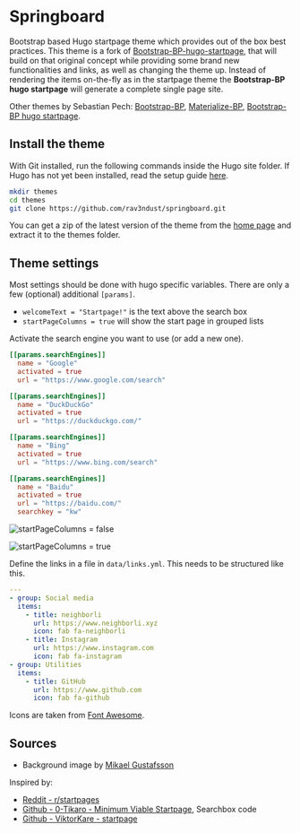 # Springboard

Bootstrap based Hugo startpage theme which provides out of the box best practices.
This theme is a fork of [Bootstrap-BP-hugo-startpage](), that will build on that original concept while providing some brand new functionalities and links, as well as changing the theme up.
Instead of rendering the items on-the-fly as in the startpage theme the **Bootstrap-BP hugo startpage** will generate a complete single page site.

Other themes by Sebastian Pech: [Bootstrap-BP](https://github.com/spech66/bootstrap-bp-hugo-theme), [Materialize-BP](https://github.com/spech66/materialize-bp-hugo-theme),
[Bootstrap-BP hugo startpage](https://github.com/spech66/bootstrap-bp-hugo-startpage).

## Install the theme

With Git installed, run the following commands inside the Hugo site folder. If Hugo has not yet been installed, read the setup guide [here](https://gohugo.io/overview/installing/).

```sh
mkdir themes
cd themes
git clone https://github.com/rav3ndust/springboard.git
```

You can get a zip of the latest version of the theme from the [home page](https://github.com/rav3ndust/springboard) and extract it to the themes folder.

## Theme settings

Most settings should be done with hugo specific variables. There are only a few (optional) additional `[params]`.

* `welcomeText = "Startpage!"` is the text above the search box
* `startPageColumns = true` will show the start page in grouped lists

Activate the search engine you want to use (or add a new one).

```toml
[[params.searchEngines]]
  name = "Google"
  activated = true
  url = "https://www.google.com/search"

[[params.searchEngines]]
  name = "DuckDuckGo"
  activated = true
  url = "https://duckduckgo.com/"

[[params.searchEngines]]
  name = "Bing"
  activated = true
  url = "https://www.bing.com/search"

[[params.searchEngines]]
  name = "Baidu"
  activated = true
  url = "https://baidu.com/"
  searchkey = "kw"
```

![startPageColumns = false](https://raw.githubusercontent.com/rav3ndust/springboard/master/images/screenshot.png)

![startPageColumns = true](https://raw.githubusercontent.com/rav3ndust/springboard/master/images/screenshot2.png)

Define the links in a file in `data/links.yml`. This needs to be structured like this.

```yml
---
- group: Social media
  items:
    - title: neighborli
      url: https://www.neighborli.xyz
      icon: fab fa-neighborli
    - title: Instagram
      url: https://www.instagram.com
      icon: fab fa-instagram
- group: Utilities
  items:
    - title: GitHub
      url: https://www.github.com
      icon: fab fa-github
```

Icons are taken from [Font Awesome](https://fontawesome.com/icons?d=gallery).

## Sources

* Background image by [Mikael Gustafsson](https://www.artstation.com/artwork/Y2Wew)

Inspired by:

* [Reddit - r/startpages](https://www.reddit.com/r/startpages/)
* [Github - 0-Tikaro - Minimum Viable Startpage](https://github.com/0-Tikaro/minimum-viable-startpage), Searchbox code
* [Github - ViktorKare - startpage](https://github.com/ViktorKare/startpage)

